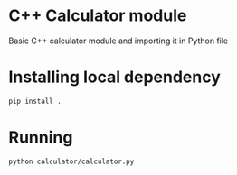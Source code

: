 # C++ Calculator module
Basic C++ calculator module and importing it in Python file

# Installing local dependency
```bash
pip install .
```
# Running 
```bash
python calculator/calculator.py
```